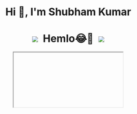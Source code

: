 <h1 align="center">Hi 👋, I'm Shubham Kumar</h1>
<h1 align="center">
  <img src="https://user-images.githubusercontent.com/88898454/162615569-25a9d7d3-9235-4322-805f-1438d2b79e43.gif" width="80">
  &nbsp;Hemlo😂🤣&nbsp;
  <img src="https://user-images.githubusercontent.com/88898454/162615569-25a9d7d3-9235-4322-805f-1438d2b79e43.gif" width="80">
</h1>
<center> <iframe src="https://github.com/shubham21155102/onlyimages/blob/main/peter.gif></center>
<h3 align="center">A passionate from India blindly interested in programming.</h3>

<p align="left"> <img src="https://komarev.com/ghpvc/?username=shubham21155102&label=Profile%20views&color=0e75b6&style=flat" alt="shubham21155102" /> </p>

<p align="left"> <a href="https://github.com/ryo-ma/github-profile-trophy"><img src="https://github-profile-trophy.vercel.app/?username=shubham21155102" alt="shubham21155102" /></a> </p>

- 🔭 I’m currently studying [@IIT BHU(VARANASI)](https://iitbhu.ac.in/)

- 🌱 I’m currently learning **CPP**

- 👯 I’m looking to learn **everything**

- 🤝 I’m looking for help in blender **using Python**

- 💬 Ask me about **react , vue & gsap**

- 📫 How to reach me **aishwarytutorial@gmail.com**

- ⚡ Fun fact **Always busy in searching new resources.**

<h3 align="left">Connect with me:</h3>
<p align="left">
<a href="https://dev.to/shubham21155102" target="blank"><img align="center" src="https://raw.githubusercontent.com/rahuldkjain/github-profile-readme-generator/master/src/images/icons/Social/devto.svg" alt="shubham21155102" height="30" width="40" /></a>
<a href="https://twitter.com/sbm21155102" target="blank"><img align="center" src="https://raw.githubusercontent.com/rahuldkjain/github-profile-readme-generator/master/src/images/icons/Social/twitter.svg" alt="sbm21155102" height="30" width="40" /></a>
<a href="https://linkedin.com/in/shubham-kumar-9a6a13232" target="blank"><img align="center" src="https://raw.githubusercontent.com/rahuldkjain/github-profile-readme-generator/master/src/images/icons/Social/linked-in-alt.svg" alt="shubham-kumar-9a6a13232" height="30" width="40" /></a>
<a href="https://stackoverflow.com/users/18427474" target="blank"><img align="center" src="https://raw.githubusercontent.com/rahuldkjain/github-profile-readme-generator/master/src/images/icons/Social/stack-overflow.svg" alt="18427474" height="30" width="40" /></a>
<a href="https://fb.com/100012693096274" target="blank"><img align="center" src="https://raw.githubusercontent.com/rahuldkjain/github-profile-readme-generator/master/src/images/icons/Social/facebook.svg" alt="100012693096274" height="30" width="40" /></a>
<a href="https://instagram.com/sbm__shubham" target="blank"><img align="center" src="https://raw.githubusercontent.com/rahuldkjain/github-profile-readme-generator/master/src/images/icons/Social/instagram.svg" alt="sbm__shubham" height="30" width="40" /></a>
<a href="https://www.codechef.com/users/shubham21155102" target="blank"><img align="center" src="https://cdn.jsdelivr.net/npm/simple-icons@3.1.0/icons/codechef.svg" alt="shubham21155102" height="30" width="40" /></a>
<a href="https://www.hackerrank.com/shubham_kumar_m7" target="blank"><img align="center" src="https://raw.githubusercontent.com/rahuldkjain/github-profile-readme-generator/master/src/images/icons/Social/hackerrank.svg" alt="shubham_kumar_m7" height="30" width="40" /></a>
</p>

<h3 align="left">Languages and Tools:</h3>
<p align="left"> <a href="https://developer.android.com" target="_blank" rel="noreferrer"> <img src="https://raw.githubusercontent.com/devicons/devicon/master/icons/android/android-original-wordmark.svg" alt="android" width="40" height="40"/> </a> <a href="https://www.blender.org/" target="_blank" rel="noreferrer"> <img src="https://download.blender.org/branding/community/blender_community_badge_white.svg" alt="blender" width="40" height="40"/> </a> <a href="https://www.cprogramming.com/" target="_blank" rel="noreferrer"> <img src="https://raw.githubusercontent.com/devicons/devicon/master/icons/c/c-original.svg" alt="c" width="40" height="40"/> </a> <a href="https://www.w3schools.com/cpp/" target="_blank" rel="noreferrer"> <img src="https://raw.githubusercontent.com/devicons/devicon/master/icons/cplusplus/cplusplus-original.svg" alt="cplusplus" width="40" height="40"/> </a> <a href="https://www.w3schools.com/cs/" target="_blank" rel="noreferrer"> <img src="https://raw.githubusercontent.com/devicons/devicon/master/icons/csharp/csharp-original.svg" alt="csharp" width="40" height="40"/> </a> <a href="https://www.w3schools.com/css/" target="_blank" rel="noreferrer"> <img src="https://raw.githubusercontent.com/devicons/devicon/master/icons/css3/css3-original-wordmark.svg" alt="css3" width="40" height="40"/> </a> <a href="https://www.w3.org/html/" target="_blank" rel="noreferrer"> <img src="https://raw.githubusercontent.com/devicons/devicon/master/icons/html5/html5-original-wordmark.svg" alt="html5" width="40" height="40"/> </a> <a href="https://www.mathworks.com/" target="_blank" rel="noreferrer"> <img src="https://upload.wikimedia.org/wikipedia/commons/2/21/Matlab_Logo.png" alt="matlab" width="40" height="40"/> </a> <a href="https://opencv.org/" target="_blank" rel="noreferrer"> <img src="https://www.vectorlogo.zone/logos/opencv/opencv-icon.svg" alt="opencv" width="40" height="40"/> </a> <a href="https://www.python.org" target="_blank" rel="noreferrer"> <img src="https://raw.githubusercontent.com/devicons/devicon/master/icons/python/python-original.svg" alt="python" width="40" height="40"/> </a> <a href="https://unity.com/" target="_blank" rel="noreferrer"> <img src="https://www.vectorlogo.zone/logos/unity3d/unity3d-icon.svg" alt="unity" width="40" height="40"/> </a> </p>

<p><img align="left" src="https://github-readme-stats.vercel.app/api/top-langs?username=shubham21155102&show_icons=true&locale=en&layout=compact" alt="shubham21155102" /></p>

<p>&nbsp;<img align="center" src="https://github-readme-stats.vercel.app/api?username=shubham21155102&show_icons=true&locale=en" alt="shubham21155102" /></p>

<p><img align="center" src="https://github-readme-streak-stats.herokuapp.com/?user=shubham21155102&" alt="shubham21155102" /></p>
<img src="https://github.com/BEPb/BEPb/raw/output/github-contribution-grid-snake.svg" alt="" style="max-width: 100%;">
